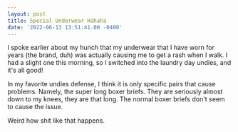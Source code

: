 ```yaml
--- 
layout: post 
title: Special Underwear Hahaha 
date: '2022-06-13 13:51:41.00 -0400' 
--- 
```

I spoke earlier about my hunch that my underwear that I have worn for years (the brand, duh) was actually 
causing me to get a rash when I walk. I had a slight one this morning, so I switched into the laundry day 
undies, and it's all good!

In my favorite undies defense, I think it is only specific pairs that cause problems. Namely, the super long 
boxer briefs. They are seriously almost down to my knees, they are that long. The normal boxer briefs don't seem 
to cause the issue.

Weird how shit like that happens. 

